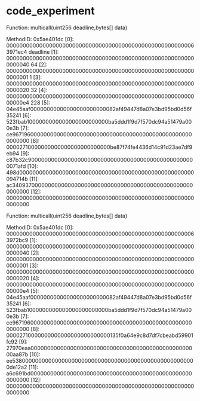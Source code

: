 # code_experiment
Function: multicall(uint256 deadline,bytes[] data)

MethodID: 0x5ae401dc
[0]:  0000000000000000000000000000000000000000000000000000000063971ec4 deadline
[1]:  0000000000000000000000000000000000000000000000000000000000000040 64
[2]:  0000000000000000000000000000000000000000000000000000000000000001 1
[3]:  0000000000000000000000000000000000000000000000000000000000000020 32
[4]:  00000000000000000000000000000000000000000000000000000000000000e4 228
[5]:  04e45aaf00000000000000000000000082af49447d8a07e3bd95bd0d56f35241
[6]:  523fbab1000000000000000000000000ba5ddd1f9d7f570dc94a51479a000e3b
[7]:  ce96719600000000000000000000000000000000000000000000000000000000
[8]:  00002710000000000000000000000000be87f74fe4436d14c91d23ae7df9eb94
[9]:  c87b32c900000000000000000000000000000000000000000000000000071afd
[10]: 498d00000000000000000000000000000000000000000000000000000094714b
[11]: ac34093700000000000000000000000000000000000000000000000000000000
[12]: 0000000000000000000000000000000000000000000000000000000000000000


Function: multicall(uint256 deadline,bytes[] data)

MethodID: 0x5ae401dc
[0]:  0000000000000000000000000000000000000000000000000000000063972bc9
[1]:  0000000000000000000000000000000000000000000000000000000000000040
[2]:  0000000000000000000000000000000000000000000000000000000000000001
[3]:  0000000000000000000000000000000000000000000000000000000000000020
[4]:  00000000000000000000000000000000000000000000000000000000000000e4
[5]:  04e45aaf00000000000000000000000082af49447d8a07e3bd95bd0d56f35241
[6]:  523fbab1000000000000000000000000ba5ddd1f9d7f570dc94a51479a000e3b
[7]:  ce96719600000000000000000000000000000000000000000000000000000000
[8]:  00002710000000000000000000000000135f0a64e9c8d7df7cbeabd59901fc92
[9]:  27970eaa000000000000000000000000000000000000000000000000000aa87b
[10]: ee53800000000000000000000000000000000000000000000000000000de12a2
[11]: a6c691bd00000000000000000000000000000000000000000000000000000000
[12]: 0000000000000000000000000000000000000000000000000000000000000000
